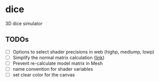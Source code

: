 # dice
3D dice simulator

## TODOs

- [ ] Options to select shader precisions in web (highp, mediump, lowp)
- [ ] Simplify the normal matrix calculation ([link](https://lxjk.github.io/2017/10/01/Stop-Using-Normal-Matrix.html))
- [ ] Prevent re-calculate model matrix in Mesh
- [ ] name convention for shader variables
- [ ] set clear color for the canvas
